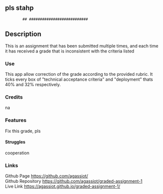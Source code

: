   ## pls stahp

            ## ###########################

## Description

This is an assignment that has been submitted multiple times, and each time it has received a grade that is inconsistent with the criteria listed
            
### Use

This app allow correction of the grade according to the provided rubric. It ticks every box of "technical acceptance criteria" and "deployment" thats 40% and 32% respectively.  

### Credits
na
           
### Features
Fix this grade, pls
            
#### Struggles

cooperation
            
### Links

Github Page https://github.com/agassiot/ \
Github Repository https://github.com/agassiot/graded-assignment-1 \
Live Link https://agassiot.github.io/graded-assignment-1/
